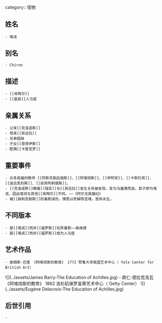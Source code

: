 category:: 怪物
## 姓名
	- 喀戎
## 别名
	- Chiron
## 描述
	- [[肯陶尔]]
	- [[星辰]]人马座
## 亲属关系
	- 父亲[[克洛诺斯]]
	- 母亲[[菲吕拉]]
	- 兄弟姐妹
	- 子女[[恩得伊斯]]
	- 配偶[[卡里克罗]]
## 重要事件
	- 众多英雄的教师 [[阿斯克勒庇俄斯]]、[[阿喀琉斯]]、[[伊阿宋]]、[[卡斯托耳]]、[[波吕丢刻斯]]、[[安菲阿剌俄斯]]。
	- [[克洛诺斯]]瞒着[[瑞亚]]与[[菲吕拉]]发生关系被发现，变为马羞愧而逃，其子即为喀戎，因此喀戎与其他[[肯陶尔]]不同。——《阿尔戈英雄纪》
	- 被[[赫剌克勒斯]]的毒箭误伤，情愿以死解除苦难，放弃永生。
## 不同版本
	- 是[[喀戎]]而非[[福罗斯]]玩弄毒箭——奥维德
	- 是[[喀戎]]而非[[福罗斯]]成为人马座
## 艺术作品
	- 詹姆斯·巴里 《阿喀琉斯的教育》 1772 耶鲁大学英国艺术中心（ Yale Center for British Art）
 ![](../assets/James Barry-The Education of Achilles.jpg)
	- 欧仁·德拉克洛瓦 《阿喀琉斯的教育》 1862 洛杉矶保罗盖蒂艺术中心（ Getty Center）
 ![](../assets/Eugène Delacroix-The Education of Achilles.jpg)
## 后世引用
	-
